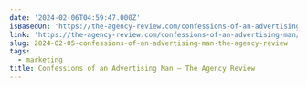 ```yaml
---
date: '2024-02-06T04:59:47.000Z'
isBasedOn: 'https://the-agency-review.com/confessions-of-an-advertising-man/'
link: 'https://the-agency-review.com/confessions-of-an-advertising-man/'
slug: 2024-02-05-confessions-of-an-advertising-man-the-agency-review
tags:
  - marketing
title: Confessions of an Advertising Man – The Agency Review
---
```



